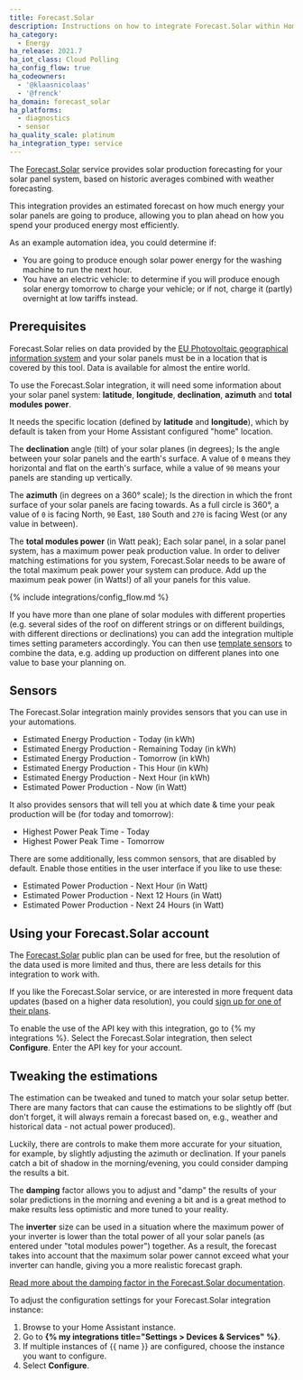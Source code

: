 ```yaml
---
title: Forecast.Solar
description: Instructions on how to integrate Forecast.Solar within Home Assistant.
ha_category:
  - Energy
ha_release: 2021.7
ha_iot_class: Cloud Polling
ha_config_flow: true
ha_codeowners:
  - '@klaasnicolaas'
  - '@frenck'
ha_domain: forecast_solar
ha_platforms:
  - diagnostics
  - sensor
ha_quality_scale: platinum
ha_integration_type: service
---
```


The [Forecast.Solar](https://forecast.solar/) service provides solar production
forecasting for your solar panel system, based on historic averages combined
with weather forecasting.

This integration provides an estimated forecast on how much energy your solar
panels are going to produce, allowing you to plan ahead on how you spend your
produced energy most efficiently.

As an example automation idea, you could determine if:

- You are going to produce enough solar power energy for the washing machine to
  run the next hour.
- You have an electric vehicle: to determine if you will produce enough solar
  energy tomorrow to charge your vehicle; or if not, charge it (partly)
  overnight at low tariffs instead.

## Prerequisites

Forecast.Solar relies on data provided by the [EU Photovoltaic geographical information system](https://re.jrc.ec.europa.eu/pvg_tools/en/tools.html) and your solar panels must be in a location that is covered by this tool. Data is available for almost the entire world. 

To use the Forecast.Solar integration, it will need some information about your
solar panel system: **latitude**, **longitude**, **declination**, **azimuth**
and **total modules power**.

It needs the specific location (defined by **latitude** and **longitude**),
which by default is taken from your Home Assistant configured "home" location.

The **declination** angle (tilt) of your solar planes (in degrees);
Is the angle between your solar panels and the earth's surface. A value of
`0` means they horizontal and flat on the earth's surface, while a value
of `90` means your panels are standing up vertically.

The **azimuth** (in degrees on a 360° scale);
Is the direction in which the front surface of your solar panels are facing
towards. As a full circle is 360°, a value of  `0` is facing North, `90` East,
`180` South and `270` is facing West (or any value in between).

The **total modules power** (in Watt peak);
Each solar panel, in a solar panel system, has a maximum power peak production
value. In order to deliver matching estimations for you system, Forecast.Solar
needs to be aware of the total maximum peak power your system can produce.
Add up the maximum peak power (in Watts!) of all your panels for this
value.

{% include integrations/config_flow.md %}

If you have more than one plane of solar modules with different properties (e.g. several sides of the roof on different strings or on different buildings, with different directions or declinations) you can add the integration multiple times setting parameters accordingly. You can then use [template sensors](/integrations/template/) to combine the data, e.g. adding up production on different planes into one value to base your planning on.

## Sensors

The Forecast.Solar integration mainly provides sensors that you can use in your
automations.

- Estimated Energy Production - Today (in kWh)
- Estimated Energy Production - Remaining Today (in kWh)
- Estimated Energy Production - Tomorrow (in kWh)
- Estimated Energy Production - This Hour (in kWh)
- Estimated Energy Production - Next Hour (in kWh)
- Estimated Power Production - Now (in Watt)

It also provides sensors that will tell you at which date & time your peak
production will be (for today and tomorrow):

- Highest Power Peak Time - Today
- Highest Power Peak Time - Tomorrow

There are some additionally, less common sensors, that are disabled by
default. Enable those entities in the user interface if you like to use these:

- Estimated Power Production - Next Hour (in Watt)
- Estimated Power Production - Next 12 Hours (in Watt)
- Estimated Power Production - Next 24 Hours (in Watt)

## Using your Forecast.Solar account

The [Forecast.Solar](https://forecast.solar/) public plan can be used for free, but
the resolution of the data used is more limited and thus, there are less
details for this integration to work with.

If you like the Forecast.Solar service, or are interested in more frequent data
updates (based on a higher data resolution), you could [sign up for one
of their plans](https://doc.forecast.solar/doku.php?id=account_models#compare_plans).

To enable the use of the API key with this integration, go to {% my integrations %}. 
Select the Forecast.Solar integration, then select **Configure**. Enter the
API key for your account.

## Tweaking the estimations

The estimation can be tweaked and tuned to match your solar setup better.
There are many factors that can cause the estimations to be slightly off
(but don't forget, it will always remain a forecast based on, e.g., weather
and historical data - not actual power produced).

Luckily, there are controls to make them more accurate for your situation,
for example, by slightly adjusting the azimuth or declination. If your panels
catch a bit of shadow in the morning/evening, you could consider damping
the results a bit.

The **damping** factor allows you to adjust and "damp" the results of your solar
predictions in the morning and evening a bit and is a great method to make
results less optimistic and more tuned to your reality.

The **inverter** size can be used in a situation where the maximum power of your
inverter is lower than the total power of all your solar panels (as entered under
"total modules power") together. As a result, the forecast takes into account that
the maximum solar power cannot exceed what your inverter can handle, giving you
a more realistic forecast graph.

[Read more about the damping factor in the Forecast.Solar documentation](https://doc.forecast.solar/doku.php?id=damping&s[]=damping).

To adjust the configuration settings for your Forecast.Solar integration
instance:

1. Browse to your Home Assistant instance.
2. Go to **{% my integrations title="Settings > Devices & Services" %}**.
3. If multiple instances of {{ name }} are configured, choose the instance you want to configure.
4. Select **Configure**.
